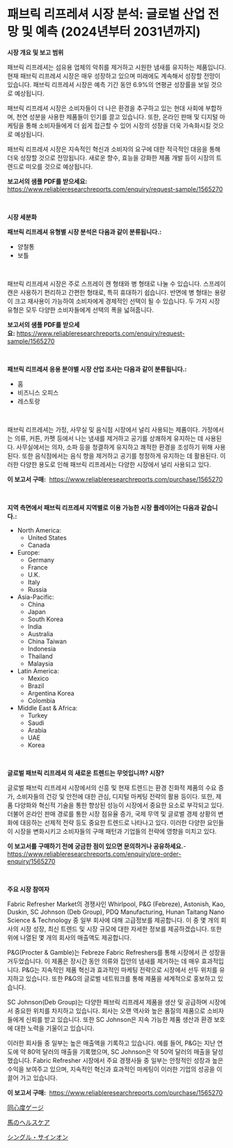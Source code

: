 <p><h1>패브릭 리프레셔 시장 분석: 글로벌 산업 전망 및 예측 (2024년부터 2031년까지)</h1></p><p><strong>시장 개요 및 보고 범위</strong></p>
<p><p>패브릭 리프레셔는 섬유용 업체의 악취를 제거하고 시원한 냄새를 유지하는 제품입니다. 현재 패브릭 리프레셔 시장은 매우 성장하고 있으며 미래에도 계속해서 성장할 전망이 있습니다. 패브릭 리프레셔 시장은 예측 기간 동안 6.9%의 연평균 성장률을 보일 것으로 예상됩니다.</p><p>패브릭 리프레셔 시장은 소비자들이 더 나은 환경을 추구하고 있는 현대 사회에 부합하며, 천연 성분을 사용한 제품들이 인기를 끌고 있습니다. 또한, 온라인 판매 및 디지털 마케팅을 통해 소비자들에게 더 쉽게 접근할 수 있어 시장의 성장을 더욱 가속화시킬 것으로 예상됩니다.</p><p>패브릭 리프레셔 시장은 지속적인 혁신과 소비자의 요구에 대한 적극적인 대응을 통해 더욱 성장할 것으로 전망됩니다. 새로운 향수, 효능을 강화한 제품 개발 등이 시장의 트렌드로 떠오를 것으로 예상됩니다.</p></p>
<p><strong>보고서의 샘플 PDF를 받으세요:</strong> <a href="https://www.reliableresearchreports.com/enquiry/request-sample/1565270">https://www.reliableresearchreports.com/enquiry/request-sample/1565270</a></p>
<p>&nbsp;</p>
<p><strong>시장 세분화</strong></p>
<p><strong>패브릭 리프레셔 유형별 시장 분석은 다음과 같이 분류됩니다.:</strong></p>
<p><ul><li>양철통</li><li>보틀</li></ul></p>
<p>&nbsp;</p>
<p><p>패브릭 리프레셔 시장은 주로 스프레이 캔 형태와 병 형태로 나눌 수 있습니다. 스프레이 캔은 사용하기 편리하고 간편한 형태로, 특히 휴대하기 쉽습니다. 반면에 병 형태는 용량이 크고 재사용이 가능하여 소비자에게 경제적인 선택이 될 수 있습니다. 두 가지 시장 유형은 모두 다양한 소비자들에게 선택의 폭을 넓혀줍니다.</p></p>
<p><strong>보고서의 샘플 PDF를 받으세요:</strong>&nbsp;<a href="https://www.reliableresearchreports.com/enquiry/request-sample/1565270">https://www.reliableresearchreports.com/enquiry/request-sample/1565270</a></p>
<p>&nbsp;</p>
<p><strong> 패브릭 리프레셔 응용 분야별 시장 산업 조사는 다음과 같이 분류됩니다.:</strong></p>
<p><ul><li>홈</li><li>비즈니스 오피스</li><li>레스토랑</li></ul></p>
<p>&nbsp;</p>
<p><p>패브릭 리프레셔는 가정, 사무실 및 음식점 시장에서 널리 사용되는 제품이다. 가정에서는 의류, 커튼, 카펫 등에서 나는 냄새를 제거하고 공기를 상쾌하게 유지하는 데 사용된다. 사무실에서는 의자, 소파 등을 청결하게 유지하고 쾌적한 환경을 조성하기 위해 사용된다. 또한 음식점에서는 음식 향을 제거하고 공기를 청정하게 유지하는 데 활용된다. 이러한 다양한 용도로 인해 패브릭 리프레셔는 다양한 시장에서 널리 사용되고 있다.</p></p>
<p><strong>이 보고서 구매:</strong>&nbsp; <a href="https://www.reliableresearchreports.com/purchase/1565270">https://www.reliableresearchreports.com/purchase/1565270</a></p>
<p>&nbsp;</p>
<p><strong>지역 측면에서 패브릭 리프레셔 지역별로 이용 가능한 시장 플레이어는 다음과 같습니다.:</strong></p>
<p><ul>
    <li>
        North America:
        <ul>
            <li>United States</li>
            <li>Canada</li>
        </ul>
    </li>
    <li>
        Europe:
        <ul>
            <li>Germany</li>
            <li>France</li>
            <li>U.K.</li>
            <li>Italy</li>
            <li>Russia</li>
        </ul>
    </li>
    <li>
        Asia-Pacific:
        <ul>
            <li>China</li>
            <li>Japan</li>
            <li>South Korea</li>
            <li>India</li>
            <li>Australia</li>
            <li>China Taiwan</li>
            <li>Indonesia</li>
            <li>Thailand</li>
            <li>Malaysia</li>
        </ul>
    </li>
    <li>
        Latin America:
        <ul>
            <li>Mexico</li>
            <li>Brazil</li>
            <li>Argentina Korea</li>
            <li>Colombia</li>
        </ul>
    </li>
    <li>
        Middle East & Africa:
        <ul>
            <li>Turkey</li>
            <li>Saudi</li>
            <li>Arabia</li>
            <li>UAE</li>
            <li>Korea</li>
        </ul>
    </li>
    </ul></p>
<p>&nbsp;</p>
<p><strong>글로벌 패브릭 리프레셔 의 새로운 트렌드는 무엇입니까? 시장?</strong></p>
<p><p>글로벌 패브릭 리프레셔 시장에서의 신흥 및 현재 트렌드는 환경 친화적 제품의 수요 증가, 소비자들의 건강 및 안전에 대한 관심, 디지털 마케팅 전략의 활용 등이다. 또한, 제품 다양화와 혁신적 기술을 통한 향상된 성능이 시장에서 중요한 요소로 부각되고 있다. 더불어 온라인 판매 경로를 통한 시장 점유율 증가, 국제 무역 및 글로벌 경제 상황의 변화에 대응하는 선제적 전략 등도 중요한 트렌드로 나타나고 있다. 이러한 다양한 요인들이 시장을 변화시키고 소비자들의 구매 패턴과 기업들의 전략에 영향을 미치고 있다.</p></p>
<p><strong>이 보고서를 구매하기 전에 궁금한 점이 있으면 문의하거나 공유하세요.</strong>- <a href="https://www.reliableresearchreports.com/enquiry/pre-order-enquiry/1565270">https://www.reliableresearchreports.com/enquiry/pre-order-enquiry/1565270</a></p>
<p>&nbsp;</p>
<p><strong>주요 시장 참여자</strong></p>
<p><p>Fabric Refresher Market의 경쟁사인 Whirlpool, P&G (Febreze), Astonish, Kao, Duskin, SC Johnson (Deb Group), PDQ Manufacturing, Hunan Taitang Nano Science & Technology 중 일부 회사에 대해 고급정보를 제공합니다. 이 중 몇 개의 회사의 시장 성장, 최신 트렌드 및 시장 규모에 대한 자세한 정보를 제공하겠습니다. 또한 위에 나열된 몇 개의 회사의 매출액도 제공합니다.</p><p>P&G(Procter & Gamble)는 Febreze Fabric Refreshers를 통해 시장에서 큰 성장을 거두었습니다. 이 제품은 장시간 동안 의류와 집안의 냄새를 제거하는 데 매우 효과적입니다. P&G는 지속적인 제품 혁신과 효과적인 마케팅 전략으로 시장에서 선두 위치를 유지하고 있습니다. 또한 P&G의 글로벌 네트워크를 통해 제품을 세계적으로 홍보하고 있습니다.</p><p>SC Johnson(Deb Group)는 다양한 패브릭 리프레셔 제품을 생산 및 공급하며 시장에서 중요한 위치를 차지하고 있습니다. 회사는 오랜 역사와 높은 품질의 제품으로 소비자들에게 신뢰를 받고 있습니다. 또한 SC Johnson은 지속 가능한 제품 생산과 환경 보호에 대한 노력을 기울이고 있습니다.</p><p>이러한 회사들 중 일부는 높은 매출액을 기록하고 있습니다. 예를 들어, P&G는 지난 연도에 약 80억 달러의 매출을 기록했으며, SC Johnson은 약 50억 달러의 매출을 달성했습니다. Fabric Refresher 시장에서 주요 경쟁사들 중 일부는 안정적인 성장과 높은 수익을 보여주고 있으며, 지속적인 혁신과 효과적인 마케팅이 이러한 기업의 성공을 이끌어 가고 있습니다.</p></p>
<p><strong>이 보고서 구매:</strong>&nbsp;&nbsp;<a href="https://www.reliableresearchreports.com/purchase/1565270">https://www.reliableresearchreports.com/purchase/1565270</a></p>
<p><p><a href="https://medium.com/@amarart56456/%E5%90%8C%E5%BF%83%E3%82%B2%E3%83%BC%E3%82%B8%E5%B8%82%E5%A0%B4%E3%81%AE%E5%B1%95%E6%9C%9B-%E6%A5%AD%E7%95%8C%E3%81%AE%E6%A6%82%E8%A6%81%E3%81%A8%E4%BA%88%E6%B8%AC-2024%E5%B9%B4%E3%81%8B%E3%82%892031%E5%B9%B4-dbd18c58a8e8">同心度ゲージ</a></p><p><a href="https://github.com/RodHoppe07/Market-Research-Report-List-1/blob/main/89972015837.md">馬のヘルスケア</a></p><p><a href="https://github.com/laurenreichert/Market-Research-Report-List-1/blob/main/21070595836.md">シングル・サインオン</a></p></p>
